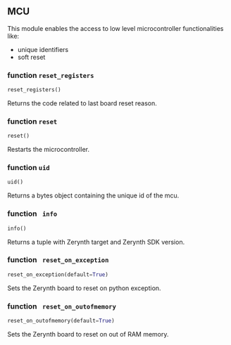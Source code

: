 ## MCU

This module enables the access to low level microcontroller functionalities like:

* unique identifiers
* soft reset


### function `reset_registers`
```python
reset_registers()
```

Returns the code related to last board reset reason.


### function `reset`
```python
reset()
```

Restarts the microcontroller.


### function `uid`
```python
uid()
```

Returns a bytes object containing the unique id of the mcu.


### function ` info`
```python
info()
```

Returns a tuple with Zerynth target and Zerynth SDK version.


### function ` reset_on_exception`
```python
reset_on_exception(default=True)
```

Sets the Zerynth board to reset on python exception.


### function ` reset_on_outofmemory`
```python
reset_on_outofmemory(default=True)
```

Sets the Zerynth board to reset on out of RAM memory.
